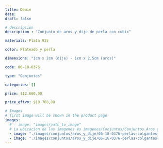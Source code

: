 ```yaml
---
title: Demie
date: 
draft: false

# descripcion
description : "Conjunto de aros y dije de perla con cubic"

materials: Plata 925

color: Plateado y perla

dimensions: "1cm x 2cm (dije) - 1cm x 2,5cm (aros)"

code: 06-18-0376

type: "Conjuntos"

categories: []

price: $12.660,00

price_eftvo: $10.760,00

# Images
# first image will be shown in the product page
images:
  # - image: "images/path_to_image"
  # La ubicacion de las imagenes es imagenes/Conjuntos/Conjuntos.Aros y Dije/06-18-0376-demie
  - image: "./images/conjuntos/aros_y_dije/06-18-0376-perlas-colgantes-con-cubic_a.JPG"
  - image: "./images/conjuntos/aros_y_dije/06-18-0376-perlas-colgantes-con-cubic_b.JPG"
---
```


